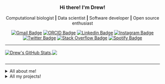 <div align="center">

  ### Hi there! I'm Drew! 
    
  </font>
    
 Computational biologist **|** Data scientist **|** Software developer **|** Open source enthusiast

[![Gmail Badge](https://img.shields.io/badge/Gmail-D14836?style=flat&logo=gmail&logoColor=white)](mailto:andr.lindsay@gmail.com)
[![ORCID Badge](https://img.shields.io/badge/-ORCID-yellowgreen?style=flat&logo=orcid&logoColor=white)](https://orcid.org/0000-0001-6607-5812/)
[![Linkedin Badge](https://img.shields.io/badge/-LinkedIn-blue?style=flat&logo=Linkedin&logoColor=white)](https://www.linkedin.com/in/nerdyaswild/)
[![Instagram Badge](https://img.shields.io/badge/Instagram-b610b0?style=flat&logo=instagram&logoColor=white)](https://instagram.com/nerdyaswild)
[![Twitter Badge](https://img.shields.io/badge/Twitter-1DA1F2?style=flat&logo=twitter&logoColor=white)](https://twitter.com/nerdyaswild)
[![Stack Overflow Badge](https://img.shields.io/badge/StackOverflow-F47F24?style=flat&logo=stackoverflow&logoColor=white)](https://stackoverflow.com/users/1451667/nerdyaswild)
[![Spotify Badge](https://img.shields.io/badge/Spotify-1DB954?style=flat&logo=spotify&logoColor=white)](https://open.spotify.com/user/o8jkslw1ca3xo412kmsgghg5i?si=e30598946d104ba0)

<!-- ![](https://komarev.com/ghpvc/?username=knacko) -->

</div> 
<hr>   
<table>
  <tr>
<a href="https://github.com/anuraghazra/github-readme-stats">
  <img align="center" src="https://github-readme-stats.vercel.app/api?username=knacko&show_icons=true&line_height=27&count_private=true&title_color=ffffff&text_color=c9cacc&icon_color=2bbc8a&bg_color=1d1f21" alt="Drew's GitHub Stats" height="125"/>
</a>
<a href="https://github.com/anuraghazra/github-readme-stats">
  <img align="center" src="https://github-readme-stats.vercel.app/api/top-langs/?username=knacko&hide=html&title_color=ffffff&text_color=c9cacc&icon_color=2bbc8a&bg_color=1d1f21&langs_count=5&layout=compact" height="125" />
</a> 
<!-- a href="https://git.io/streak-stats">
  <img align="center" src="http://github-readme-streak-stats.herokuapp.com?user=knacko&theme=dark&date_format=M%20j%5B%2C%20Y%5D&background=1D1F21&border=E3E1E1)" height="125" />
</a --> 
  </tr>
  </table>


<hr>

<details> <summary>All about me!</h1></summary>


</details>

<details> <summary>All my projects!</h1></summary>

## Bioinformatics
- **[scMethrix](https://github.com/CompEpigen/scMethrix)** <a href="https://www.r-project.org/"><img src="https://cdn.jsdelivr.net/gh/devicons/devicon/icons/r/r-original.svg" width="15"></a> - a single cell methylation summarization R package with functionality for imputation, reduced dimensionality, and clustering, built-on the native Bioconductor [SummarizedExperiment](https://bioconductor.org/packages/release/bioc/html/SummarizedExperiment.html).
- **[brainphageDNAme](https://github.com/knacko/brainphageDNAme)** <a href="https://www.r-project.org/"><img src="https://cdn.jsdelivr.net/gh/devicons/devicon/icons/r/r-original.svg" width="15"></a> - scripts for analyzing methylation in the glioma immune microenviroment. Used for my MSc in Molecular Bioscience.
- **[DAGnalysis](https://github.com/knacko/DAGnalysis)** <a href="https://www.r-project.org/"><img src="https://cdn.jsdelivr.net/gh/devicons/devicon/icons/r/r-original.svg" width="15"></a> - a case-control study for risk and prognostic factors for glioma in Australia, as part of the Australian Genomics and Clinical Outcomes of Glioma ([AGOG](http://agogbio.unsw.edu.au/)) project.
- **[EpidExperiment](https://github.com/knacko/EpidExperiment)** <a href="https://www.r-project.org/"><img src="https://cdn.jsdelivr.net/gh/devicons/devicon/icons/r/r-original.svg" width="15"></a> - an epidemiological analysis R package with built-in multiple imputation and confounding variable adjustment via directed acyclic graphs.
- **[Multiplex Serology Dashboard](https://github.com/knacko/F022-Multiplex-Serology-Dashboard)** <a href="https://www.r-project.org/"><img src="https://cdn.jsdelivr.net/gh/devicons/devicon/icons/r/r-original.svg" width="15"></a> - a tool for processing output from Luminex Multiplex Serology. This was used in validation of a novel serological assay for Treponema pallidum (syphilis).
- **[EmbryophyteTEs](https://github.com/knacko/EmbryophyteTEs)** <a href="https://www.r-project.org/"><img src="https://cdn.jsdelivr.net/gh/devicons/devicon/icons/r/r-original.svg" width="15"></a><a href="https://www.python.org/"><img src="https://cdn.jsdelivr.net/gh/devicons/devicon/icons/python/python-original.svg" width="15"></a><a href="https://www.gnu.org/software/bash/"><img src="https://cdn.jsdelivr.net/gh/devicons/devicon/icons/bash/bash-original.svg" width="15"></a> - scripts for analyzing transposable elements in embryophytes. Used for my Hons. BSc in Microbiology.

## AI and machine learning
- **[lightsOutPy](https://github.com/knacko/lightsOutPy)** <a href="https://www.python.org/"><img src="https://cdn.jsdelivr.net/gh/devicons/devicon/icons/python/python-original.svg" width="15"></a> - an abstracted version of the game [Lights Out](https://en.wikipedia.org/wiki/Lights_Out_(game)) to use in finding optimal solutions via machine learning. 
- **[GameOfTheAmazons](https://github.com/knacko/GameOfTheAmazons)** <a href="https://www.java.com/en/"><img src="https://cdn.jsdelivr.net/gh/devicons/devicon/icons/java/java-original.svg" width="15"></a> - an AI-driven player for the chess variant Game of the Amazons.

## Games
- **[Tez](https://github.com/knacko/Tez)** <img src="https://cdn.jsdelivr.net/gh/devicons/devicon/icons/csharp/csharp-original.svg" width="15"> - a replication of the 90's game [Lights Out](https://en.wikipedia.org/wiki/Lights_Out_(game)), but allows for multiple other tesselation patterns. Available on the Google Play store.
- **[Mindusty Mods](https://github.com/knacko/MindustryMods)** <a href="https://mindustrygame.github.io/wiki/logic/0-introduction/"><img src="https://github.com/Anuken/Mindustry/blob/master/core/assets-raw/sprites/blocks/logic/logic-processor.png" width="15"></a> - a small collection of schematics for processors in the factory game [Mindustry](https://anuke.itch.io/mindustry). Includes auto-conveyer upgrades, detectors, factory controls, and more.

## Tools
- **[AudioToolkit](https://github.com/knacko/AudioToolkit)** <a href="https://www.java.com/en/"><img src="https://cdn.jsdelivr.net/gh/devicons/devicon/icons/java/java-original.svg" width="15"></a> - a suite to tools to aid installing stereo system. Available on the Google Play store.
- **[OChemReaction](https://github.com/knacko/OChemReaction)** <a href="https://www.java.com/en/"><img src="https://cdn.jsdelivr.net/gh/devicons/devicon/icons/java/java-original.svg" width="15"></a> - a simple study aid for memorizing synthesis reactions for organic chemisty.
- **[UBCcards](https://github.com/knacko/UBCcards)** <a href="https://www.java.com/en/"><img src="https://cdn.jsdelivr.net/gh/devicons/devicon/icons/java/java-original.svg" width="15"></a> - a group-sourced study card application using a publicly accessible Google Sheets flat-file database. 

## Misc
- **[DNAart](https://github.com/knacko/DNAart)** <a href="https://www.python.org/"><img src="https://cdn.jsdelivr.net/gh/devicons/devicon/icons/python/python-original.svg" width="15"></a> - Translates an individual's epigenome into art. Won the [People's Choice Award](http://www.bioinfo.ufpr.br/suplementos/PresentationsCopenhagenBioinformaticsHackathon_2020.pdf) at the 2020 Copenhagen Bioinformatics Hackathon.

</details>
